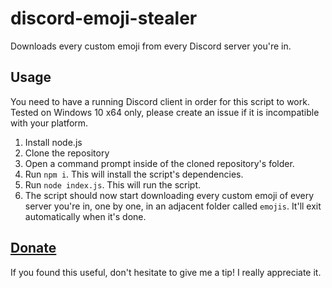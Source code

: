 # discord-emoji-stealer

Downloads every custom emoji from every Discord server you're in.

## Usage

You need to have a running Discord client in order for this script to work.
Tested on Windows 10 x64 only, please create an issue if it is incompatible with your platform.

1. Install node.js
2. Clone the repository
3. Open a command prompt inside of the cloned repository's folder.
4. Run `npm i`. This will install the script's dependencies.
5. Run `node index.js`. This will run the script.
6. The script should now start downloading every custom emoji of every server you're in, one by one, in an adjacent folder called `emojis`. It'll exit automatically when it's done.

## [Donate](https://paypal.me/Tenrys)

If you found this useful, don't hesitate to give me a tip! I really appreciate it.
